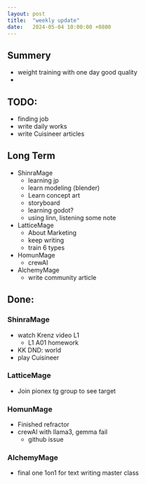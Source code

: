 ```yaml
---
layout: post
title:  "weekly update"
date:   2024-05-04 10:00:00 +0800
---
```


## Summery
* weight training with one day good quality
* 

## TODO:
* finding job
* write daily works
* write Cuisineer articles

## Long Term 
* ShinraMage
  * learning jp
  * learn modeling (blender)
  * Learn concept art
  * storyboard
  * learning godot?
  * using linn, listening some note
* LatticeMage
  * About Marketing
  * keep writing
  * train 6 types 
* HomunMage
  * crewAI
* AlchemyMage
  * write community article

## Done:

### ShinraMage
* watch Krenz video L1
  * L1 A01 homework
* KK DND: world
* play Cuisineer

### LatticeMage
* Join pionex tg group to see target

### HomunMage
* Finished refractor
* crewAI with llama3, gemma fail
  * github issue

### AlchemyMage
* final one 1on1 for text writing master class